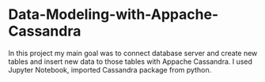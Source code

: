 # Data-Modeling-with-Appache-Cassandra
In this project my main goal was to connect database server and create new tables and insert new data to those tables with Appache Cassandra.
I used Jupyter Notebook, imported Cassandra package from python.
